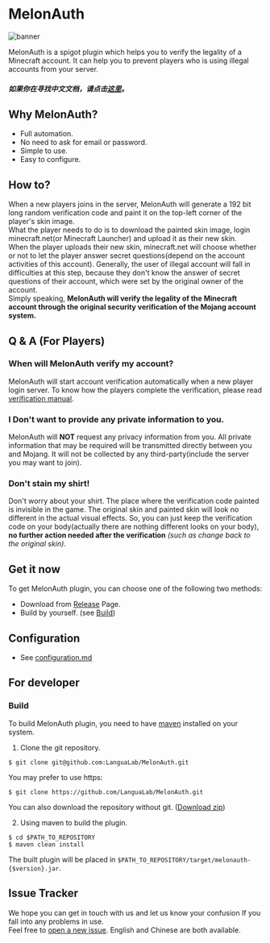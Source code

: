 # MelonAuth

![banner](https://raw.githubusercontent.com/LanguaLab/MelonAuth/master/image/banner.png)

MelonAuth is a spigot plugin which helps you to verify the legality of a Minecraft account. It can help you to prevent players who is using illegal accounts from your server.

##### 如果你在寻找中文文档，请点击[这里](https://github.com/LanguaLab/MelonAuth/blob/master/documents/README_zh.md)。

## Why MelonAuth?

+ Full automation.
+ No need to ask for email or password.
+ Simple to use.
+ Easy to configure.

## How to?
When a new players joins in the server, MelonAuth will generate a 192 bit long random verification code and paint it on the top-left corner of the player's skin image.  
What the player needs to do is to download the painted skin image, login minecraft.net(or Minecraft Launcher) and upload it as their new skin.  
When the player uploads their new skin, minecraft.net will choose whether or not to let the player answer secret questions(depend on the account activities of this account). Generally, the user of illegal account will fall in difficulties at this step, because they don't know the answer of secret questions of their account, which were set by the original owner of the account.  
Simply speaking, **MelonAuth will verify the legality of the Minecraft account through the original security verification of the Mojang account system.**  

## Q & A (For Players)

### When will MelonAuth verify my account?
MelonAuth will start account verification automatically when a new player login server.
To know how the players complete the verification, please read [verification manual](https://github.com/LanguaLab/MelonAuth/blob/master/documents/manual.md).

### I Don't want to provide any private information to you.
MelonAuth will **NOT** request any privacy information from you. All private information that may be required will be transmitted directly between you and Mojang. It will not be collected by any third-party(include the server you may want to join).

### Don't stain my shirt!
Don't worry about your shirt. The place where the verification code painted is invisible in the game. The original skin and painted skin will look no different in the actual visual effects. So, you can just keep the verification code on your body(actually there are nothing different looks on your body), **no further action needed after the verification** *(such as change back to the original skin)*.


## Get it now
To get MelonAuth plugin, you can choose one of the following two methods:
+ Download from [Release](https://github.com/LanguaLab/MelonAuth/releases) Page.
+ Build by yourself. (see [Build](https://github.com/LanguaLab/MelonAuth#build))

## Configuration
+ See [configuration.md](https://github.com/LanguaLab/MelonAuth/blob/master/documents/configuration.md)

## For developer

### Build

To build MelonAuth plugin, you need to have [maven](https://maven.apache.org) installed on your system. 

1. Clone the git repository.
```
$ git clone git@github.com:LanguaLab/MelonAuth.git
```
You may prefer to use https:
```
$ git clone https://github.com/LanguaLab/MelonAuth.git
```
You can also download the repository without git. ([Download zip](https://github.com/LanguaLab/MelonAuth/archive/master.zip)) 

2. Using maven to build the plugin.
```
$ cd $PATH_TO_REPOSITORY
$ maven clean install
```
The built plugin will be placed in `$PATH_TO_REPOSITORY/target/melonauth-{$version}.jar`.

## Issue Tracker
We hope you can get in touch with us and let us know your confusion If you fall into any problems in use.  
Feel free to [open a new issue](https://github.com/LanguaLab/MelonAuth/issues). English and Chinese are both available.


